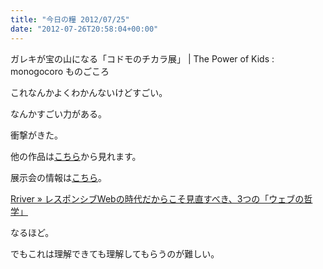 ```yaml
---
title: "今日の糧 2012/07/25"
date: "2012-07-26T20:58:04+00:00"
---
```


  ガレキが宝の山になる「コドモのチカラ展」 | The Power of Kids : monogocoro ものごころ

これなんかよくわかんないけどすごい。

なんかすごい力がある。

衝撃がきた。

他の作品は[こちら](http://www.watanohasmile.jp/)から見れます。

展示会の情報は[こちら](http://www.muji.net/lab/ateliermuji/exhibition/exhibition120615.html)。   

  [Rriver » レスポンシブWebの時代だからこそ見直すべき、3つの「ウェブの哲学」](http://parashuto.com/rriver/responsive-web/revisiting-a-dao-of-web-design-a-web-philosophy)

なるほど。

でもこれは理解できても理解してもらうのが難しい。 

